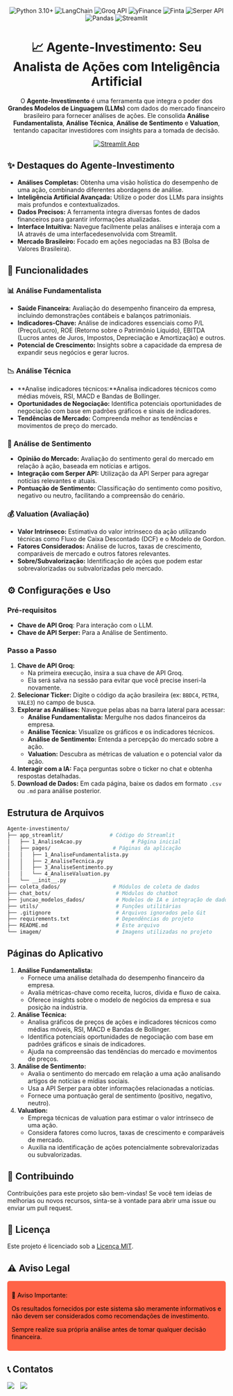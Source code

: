 
<p align="center">
  <img src="https://img.shields.io/badge/Python-3.10%2B-blue?style=flat&logo=python" alt="Python 3.10+"/>
  <img src=https://img.shields.io/badge/LangChain-ffffff?logo=langchain&logoColor=green alt="LangChain"/>
  <img src="https://img.shields.io/badge/Groq-API-orange?style=flat" alt="Groq API"/>
  <img src="https://img.shields.io/badge/yFinance-Stock%20Data-green?style=flat" alt="yFinance"/>
  <img src="https://img.shields.io/badge/Finta-Technical%20Indicators-blueviolet" alt="Finta"/>
  <img src="https://img.shields.io/badge/Serper%20API-News%20Sentiment-yellow" alt="Serper API"/>
  <img src="https://img.shields.io/badge/Pandas%20-Dataframe-blue?style=flat&logo=pandas" alt="Pandas"/>
  <img src="https://img.shields.io/badge/Streamlit-Framework-red?style=flat&logo=streamlit" alt="Streamlit"/>
</p>

<h1 align="center">📈 Agente-Investimento: Seu Analista de Ações com Inteligência Artificial</h1>

<p align="center">
  O <b>Agente-Investimento</b> é uma ferramenta que integra o poder dos <b>Grandes Modelos de Linguagem (LLMs)</b> com dados do mercado financeiro brasileiro para fornecer análises de ações. Ele consolida <b>Análise Fundamentalista</b>, <b>Análise Técnica</b>, <b>Análise de Sentimento</b> e <b>Valuation</b>, tentando capacitar investidores com insights para a tomada de decisão.
</p>

<p align="center">
<a href="https://jeferson100-agente-investimen-app-streamlit1-analiseacao-lmfxza.streamlit.app/" target="_blank">
    <img src="https://static.streamlit.io/badges/streamlit_badge_black_white.svg" alt="Streamlit App"/>
  </a>
</p>

## ✨ Destaques do Agente-Investimento

*   **Análises Completas:** Obtenha uma visão holística do desempenho de uma ação, combinando diferentes abordagens de análise.
*   **Inteligência Artificial Avançada:** Utilize o poder dos LLMs para insights mais profundos e contextualizados.
*   **Dados Precisos:** A ferramenta integra diversas fontes de dados financeiros para garantir informações atualizadas.
*   **Interface Intuitiva:** Navegue facilmente pelas análises e interaja com a IA através de uma interfacedesenvolvida com Streamlit.
*   **Mercado Brasileiro:** Focado em ações negociadas na B3 (Bolsa de Valores Brasileira).

## 🚀 Funcionalidades

### 📊 Análise Fundamentalista

*   **Saúde Financeira:** Avaliação do desempenho financeiro da empresa, incluindo demonstrações contábeis e balanços patrimoniais.
*   **Indicadores-Chave:** Análise de indicadores essenciais como P/L (Preço/Lucro), ROE (Retorno sobre o Patrimônio Líquido), EBITDA (Lucros antes de Juros, Impostos, Depreciação e Amortização) e outros.
*   **Potencial de Crescimento:** Insights sobre a capacidade da empresa de expandir seus negócios e gerar lucros.

### 📉 Análise Técnica

*  **Analise indicadores técnicos:**Analisa indicadores técnicos como médias móveis, RSI, MACD e Bandas de Bollinger.
*   **Oportunidades de Negociação:** Identifica potenciais oportunidades de negociação com base em padrões gráficos e sinais de indicadores.
* **Tendências de Mercado:** Compreenda melhor as tendências e movimentos de preço do mercado.

### 📰 Análise de Sentimento

*   **Opinião do Mercado:** Avaliação do sentimento geral do mercado em relação à ação, baseada em notícias e artigos.
*   **Integração com Serper API:** Utilização da API Serper para agregar notícias relevantes e atuais.
*   **Pontuação de Sentimento:** Classificação do sentimento como positivo, negativo ou neutro, facilitando a compreensão do cenário.

### 💰 Valuation (Avaliação)
*   **Valor Intrínseco:** Estimativa do valor intrínseco da ação utilizando técnicas como Fluxo de Caixa Descontado (DCF) e o Modelo de Gordon.
*   **Fatores Considerados:** Análise de lucros, taxas de crescimento, comparáveis de mercado e outros fatores relevantes.
*   **Sobre/Subvalorização:** Identificação de ações que podem estar sobrevalorizadas ou subvalorizadas pelo mercado.

## ⚙️ Configurações e Uso

### Pré-requisitos

*   **Chave de API Groq**: Para interação com o LLM.
*   **Chave de API Serper:** Para a Análise de Sentimento.


### Passo a Passo

1.  **Chave de API Groq:**
    *   Na primeira execução, insira a sua chave de API Groq.
    *   Ela será salva na sessão para evitar que você precise inseri-la novamente.
2.  **Selecionar Ticker:** Digite o código da ação brasileira (ex: `BBDC4`, `PETR4`, `VALE3`) no campo de busca.
3.  **Explorar as Análises:** Navegue pelas abas na barra lateral para acessar:
    *   **Análise Fundamentalista:** Mergulhe nos dados financeiros da empresa.
    *   **Análise Técnica:** Visualize os gráficos e os indicadores técnicos.
    *   **Análise de Sentimento:** Entenda a percepção do mercado sobre a ação.
    *   **Valuation:** Descubra as métricas de valuation e o potencial valor da ação.
4.  **Interagir com a IA:** Faça perguntas sobre o ticker no chat e obtenha respostas detalhadas.
5.  **Download de Dados:** Em cada página, baixe os dados em formato `.csv` ou `.md` para análise posterior.

## Estrutura de Arquivos

```bash
Agente-investimento/ 
├── app_streamlit/               # Código do Streamlit
│   ├── 1_AnaliseAcao.py                # Página inicial
│   ├── pages/                    # Páginas da aplicação
│   │   ├── 1_AnaliseFundamentalista.py
│   │   ├── 2_AnaliseTecnica.py
│   │   ├── 3_AnaliseSentimento.py
│   │   └── 4_AnaliseValuation.py
│   └── __init__.py
├── coleta_dados/                 # Módulos de coleta de dados
├── chat_bots/                     # Módulos do chatbot
├── juncao_modelos_dados/          # Modelos de IA e integração de dados
├── utils/                         # Funções utilitárias
├── .gitignore                     # Arquivos ignorados pelo Git
├── requirements.txt               # Dependências do projeto
├── README.md                      # Este arquivo
└── imagem/                        # Imagens utilizadas no projeto
```

## Páginas do Aplicativo

1.  **Análise Fundamentalista:**
    -   Fornece uma análise detalhada do desempenho financeiro da empresa.
    -   Avalia métricas-chave como receita, lucros, dívida e fluxo de caixa.
    -   Oferece insights sobre o modelo de negócios da empresa e sua posição na indústria.
2.  **Análise Técnica:**
    -   Analisa gráficos de preços de ações e indicadores técnicos como médias móveis, RSI, MACD e Bandas de Bollinger.
    -   Identifica potenciais oportunidades de negociação com base em padrões gráficos e sinais de indicadores.
    -   Ajuda na compreensão das tendências do mercado e movimentos de preços.
3.  **Análise de Sentimento:**
    -   Avalia o sentimento do mercado em relação a uma ação analisando artigos de notícias e mídias sociais.
    -   Usa a API Serper para obter informações relacionadas a notícias.
    -   Fornece uma pontuação geral de sentimento (positivo, negativo, neutro).
4.  **Valuation:**
    -   Emprega técnicas de valuation para estimar o valor intrínseco de uma ação.
    -   Considera fatores como lucros, taxas de crescimento e comparáveis de mercado.
    -   Auxilia na identificação de ações potencialmente sobrevalorizadas ou subvalorizadas.

## 🤝 Contribuindo

Contribuições para este projeto são bem-vindas! Se você tem ideias de melhorias ou novos recursos, sinta-se à vontade para abrir uma issue ou enviar um pull request.

## 📜 Licença

Este projeto é licenciado sob a [Licença MIT](LICENSE).

## ⚠️ Aviso Legal

<div style="background-color:#FF6347; padding: 10px; border-radius: 5px;">
<p style="color: #000000;">🚨 Aviso Importante:</p>
<p style="color: #000000;">Os resultados fornecidos por este sistema são meramente informativos e não devem ser considerados como recomendações de investimento.</p>
<p style="color: #000000;">Sempre realize sua própria análise antes de tomar qualquer decisão financeira.</p>
</div>

## 📞 Contatos

<div style="display: inline-block; margin-right: 10px;">
<a href="https://github.com/Jeferson100/Agente-investimento">
<img src="https://img.shields.io/badge/github-100000?style=for-the-badge&logo=github">
</a>
</div>
<div style="display: inline-block;">
<a href="https://www.linkedin.com/in/jefersonsehnem/">
<img src="https://img.shields.io/badge/linkedin-0077B5?style=for-the-badge&logo=linkedin&logoColor=white">
</a>
</div>